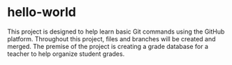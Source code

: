 # hello-world
 This project is designed to help learn basic Git commands using the GitHub platform. Throughout this project, files and branches will be created and merged. The premise of the project is creating a grade database for a teacher to help organize student grades.
